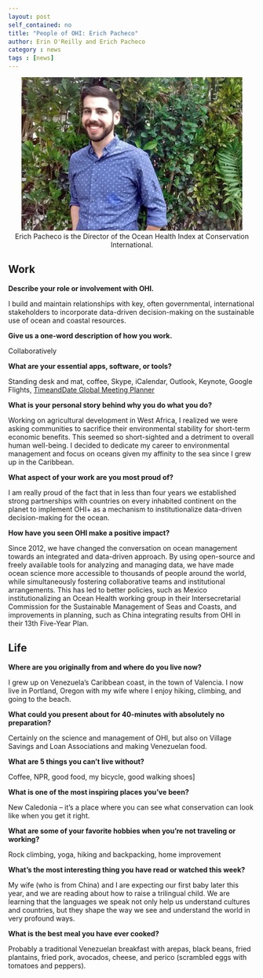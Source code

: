 ```yaml
---
layout: post
self_contained: no
title: "People of OHI: Erich Pacheco"
author: Erin O'Reilly and Erich Pacheco
category : news 
tags : [news]
---
```

<center><img src="../assets/blog_images/ErichPacheco.jpg" width="450px"><br/>
Erich Pacheco is the Director of the Ocean Health Index at Conservation International.</center>

## Work

**Describe your role or involvement with OHI.**

I build and maintain relationships with key, often governmental, international stakeholders to incorporate data-driven decision-making on the sustainable use of ocean and coastal resources. 

**Give us a one-word description of how you work.**

Collaboratively

**What are your essential apps, software, or tools?**

Standing desk and mat, coffee, Skype, iCalendar, Outlook, Keynote, Google Flights, [TimeandDate Global Meeting Planner](https://www.timeanddate.com/worldclock/meeting.html)

**What is your personal story behind why you do what you do?**

Working on agricultural development in West Africa, I realized we were asking communities to sacrifice their environmental stability for short-term economic benefits. This seemed so short-sighted and a detriment to overall human well-being. I decided to dedicate my career to environmental management and focus on oceans given my affinity to the sea since I grew up in the Caribbean.

**What aspect of your work are you most proud of?**

I am really proud of the fact that in less than four years we established strong partnerships with countries on every inhabited continent on the planet to implement OHI+ as a mechanism to institutionalize data-driven decision-making for the ocean.

**How have you seen OHI make a positive impact?**

Since 2012, we have changed the conversation on ocean management towards an integrated and data-driven approach. By using open-source and freely available tools for analyzing and managing data, we have made ocean science more accessible to thousands of people around the world, while simultaneously fostering collaborative teams and institutional arrangements. This has led to better policies, such as  Mexico institutionalizing an Ocean Health working group in their Intersecretarial Commission for the Sustainable Management of Seas and Coasts, and improvements in planning, such as China integrating results from OHI in their 13th Five-Year Plan.

## Life

**Where are you originally from and where do you live now?**

I grew up on Venezuela’s Caribbean coast, in the town of Valencia. I now live in Portland, Oregon with my wife where I enjoy hiking, climbing, and going to the beach.

**What could you present about for 40-minutes with absolutely no preparation?**

Certainly on the science and management of OHI, but also on Village Savings and Loan Associations and making Venezuelan food.

**What are 5 things you can’t live without?**

Coffee, NPR, good food, my bicycle, good walking shoes]

**What is one of the most inspiring places you’ve been?**

New Caledonia – it’s a place where you can see what conservation can look like when you get it right.

**What are some of your favorite hobbies when you’re not traveling or working?**

Rock climbing, yoga, hiking and backpacking, home improvement

**What’s the most interesting thing you have read or watched this week?**

My wife (who is from China) and I are expecting our first baby later this year, and we are reading about how to raise a trilingual child. We are learning that the languages we speak not only help us understand cultures and countries, but they shape the way we see and understand the world in very profound ways.

**What is the best meal you have ever cooked?**

Probably a traditional Venezuelan breakfast with arepas, black beans, fried plantains, fried pork, avocados, cheese, and perico (scrambled eggs with tomatoes and peppers).
